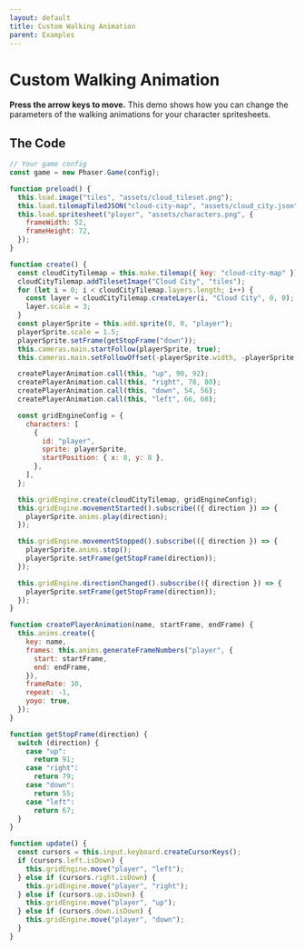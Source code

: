 ```yaml
---
layout: default
title: Custom Walking Animation
parent: Examples
---
```


# Custom Walking Animation

**Press the arrow keys to move.** This demo shows how you can change the parameters of the walking animations for your character spritesheets.

<div id="game"></div>

<script src="js/phaser.min.js"></script>
<script src="js/grid-engine-2.23.0.min.js"></script>
<script src="js/getBasicConfig.js"></script>

<script>
  const config = getBasicConfig(preload, create, update);
  const game = new Phaser.Game(config);

  function preload () {
    this.load.image("tiles", "assets/cloud_tileset.png");
    this.load.tilemapTiledJSON("cloud-city-map", "assets/cloud_city.json");
    this.load.spritesheet("player", "assets/characters.png", {
      frameWidth: 52,
      frameHeight: 72,
    });
  }

  function create () {
    const cloudCityTilemap = this.make.tilemap({ key: "cloud-city-map" });
    cloudCityTilemap.addTilesetImage("Cloud City", "tiles");
    for (let i = 0; i < cloudCityTilemap.layers.length; i++) {
      const layer = cloudCityTilemap.createLayer(i, "Cloud City", 0, 0);
      layer.scale = 3;
    }
    const playerSprite = this.add.sprite(0, 0, "player");
    playerSprite.scale = 1.5;
    playerSprite.setFrame(getStopFrame('down'));
    this.cameras.main.startFollow(playerSprite, true);
    this.cameras.main.setFollowOffset(- (playerSprite.width), -(playerSprite.height));

    createPlayerAnimation.call(this, 'up', 90, 92);
    createPlayerAnimation.call(this, 'right', 78, 80);
    createPlayerAnimation.call(this, 'down', 54, 56);
    createPlayerAnimation.call(this, 'left', 66, 68);

    const gridEngineConfig = {
      characters: [
        {
          id: "player",
          sprite: playerSprite,
          startPosition: {x: 8, y: 8},
        },
      ],
    };

    this.gridEngine.create(cloudCityTilemap, gridEngineConfig);
    this.gridEngine.movementStarted().subscribe(({direction}) => {
      playerSprite.anims.play(direction);
    });

    this.gridEngine.movementStopped().subscribe(({direction}) => {
      playerSprite.anims.stop();
      playerSprite.setFrame(getStopFrame(direction));
    });

    this.gridEngine.directionChanged().subscribe(({direction}) => {
      playerSprite.setFrame(getStopFrame(direction));
    });
  }

  function createPlayerAnimation(
    name,
    startFrame,
    endFrame,
  ) {
    this.anims.create({
      key: name,
      frames: this.anims.generateFrameNumbers("player", {
        start: startFrame,
        end: endFrame,
      }),
      frameRate: 10,
      repeat: -1,
      yoyo: true,
    });
  }

  function getStopFrame(direction) {
    switch (direction) {
      case 'up':
        return 91;
      case 'right':
        return 79;
      case 'down':
        return 55;
      case 'left':
        return 67;
    }
  }

  function update () {
    const cursors = this.input.keyboard.createCursorKeys();
    if (cursors.left.isDown) {
      this.gridEngine.move("player", "left");
    } else if (cursors.right.isDown) {
      this.gridEngine.move("player", "right");
    } else if (cursors.up.isDown) {
      this.gridEngine.move("player", "up");
    } else if (cursors.down.isDown) {
      this.gridEngine.move("player", "down");
    }
  }
</script>

## The Code

```javascript
// Your game config
const game = new Phaser.Game(config);

function preload() {
  this.load.image("tiles", "assets/cloud_tileset.png");
  this.load.tilemapTiledJSON("cloud-city-map", "assets/cloud_city.json");
  this.load.spritesheet("player", "assets/characters.png", {
    frameWidth: 52,
    frameHeight: 72,
  });
}

function create() {
  const cloudCityTilemap = this.make.tilemap({ key: "cloud-city-map" });
  cloudCityTilemap.addTilesetImage("Cloud City", "tiles");
  for (let i = 0; i < cloudCityTilemap.layers.length; i++) {
    const layer = cloudCityTilemap.createLayer(i, "Cloud City", 0, 0);
    layer.scale = 3;
  }
  const playerSprite = this.add.sprite(0, 0, "player");
  playerSprite.scale = 1.5;
  playerSprite.setFrame(getStopFrame("down"));
  this.cameras.main.startFollow(playerSprite, true);
  this.cameras.main.setFollowOffset(-playerSprite.width, -playerSprite.height);

  createPlayerAnimation.call(this, "up", 90, 92);
  createPlayerAnimation.call(this, "right", 78, 80);
  createPlayerAnimation.call(this, "down", 54, 56);
  createPlayerAnimation.call(this, "left", 66, 68);

  const gridEngineConfig = {
    characters: [
      {
        id: "player",
        sprite: playerSprite,
        startPosition: { x: 8, y: 8 },
      },
    ],
  };

  this.gridEngine.create(cloudCityTilemap, gridEngineConfig);
  this.gridEngine.movementStarted().subscribe(({ direction }) => {
    playerSprite.anims.play(direction);
  });

  this.gridEngine.movementStopped().subscribe(({ direction }) => {
    playerSprite.anims.stop();
    playerSprite.setFrame(getStopFrame(direction));
  });

  this.gridEngine.directionChanged().subscribe(({ direction }) => {
    playerSprite.setFrame(getStopFrame(direction));
  });
}

function createPlayerAnimation(name, startFrame, endFrame) {
  this.anims.create({
    key: name,
    frames: this.anims.generateFrameNumbers("player", {
      start: startFrame,
      end: endFrame,
    }),
    frameRate: 10,
    repeat: -1,
    yoyo: true,
  });
}

function getStopFrame(direction) {
  switch (direction) {
    case "up":
      return 91;
    case "right":
      return 79;
    case "down":
      return 55;
    case "left":
      return 67;
  }
}

function update() {
  const cursors = this.input.keyboard.createCursorKeys();
  if (cursors.left.isDown) {
    this.gridEngine.move("player", "left");
  } else if (cursors.right.isDown) {
    this.gridEngine.move("player", "right");
  } else if (cursors.up.isDown) {
    this.gridEngine.move("player", "up");
  } else if (cursors.down.isDown) {
    this.gridEngine.move("player", "down");
  }
}
```

